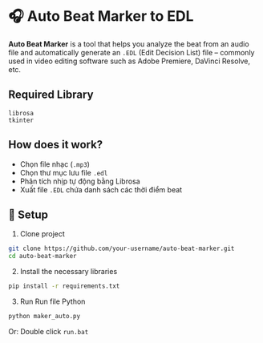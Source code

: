 # 🎧 Auto Beat Marker to EDL

**Auto Beat Marker** is a tool that helps you analyze the beat from an audio file and automatically generate an `.EDL` (Edit Decision List) file – commonly used in video editing software such as Adobe Premiere, DaVinci Resolve, etc.

## Required Library

```
librosa
tkinter
```

## How does it work?

- Chọn file nhạc (`.mp3`)
- Chọn thư mục lưu file `.edl`
- Phân tích nhịp tự động bằng Librosa
- Xuất file `.EDL` chứa danh sách các thời điểm beat

## 🚀 Setup
1. Clone project
```bash
git clone https://github.com/your-username/auto-beat-marker.git
cd auto-beat-marker
```
2. Install the necessary libraries
```bash
pip install -r requirements.txt
```
3. Run
Run file Python
```bash
python maker_auto.py
```
Or: Double click `run.bat`

